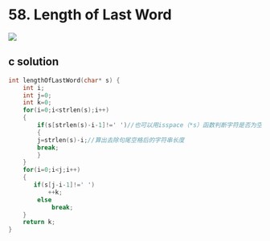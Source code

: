 # 58. Length of Last Word
<img src="https://github.com/vampire1996/LeetCode/blob/master/Problems/1-100/58.LengthofLastWord/problem.png"/>

## c solution
```c
int lengthOfLastWord(char* s) {
    int i;
    int j=0;
    int k=0;
    for(i=0;i<strlen(s);i++)
    {
        if(s[strlen(s)-i-1]!=' ')//也可以用isspace（*s）函数判断字符是否为空
        {
        j=strlen(s)-i;//算出去除句尾空格后的字符串长度
        break;
        }
    }
    for(i=0;i<j;i++)
    {
       if(s[j-i-1]!=' ')
           ++k;
        else
            break;
    }
    return k;
}
```
